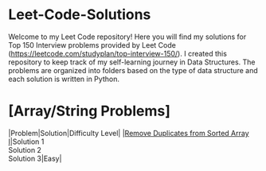 # Leet-Code-Solutions
Welcome to my Leet Code repository! Here you will find my solutions for Top 150 Interview problems provided by Leet Code (<https://leetcode.com/studyplan/top-interview-150/>). I created this repository to keep track of my self-learning journey in Data Structures. The problems are organized into folders based on the type of data structure and each solution is written in Python. 

# [Array/String Problems]
|Problem|Solution|Difficulty Level|
|[Remove Duplicates from Sorted Array I](https://leetcode.com/problems/remove-duplicates-from-sorted-array/)|Solution 1 <br> Solution 2 <br> Solution 3|Easy|



   
